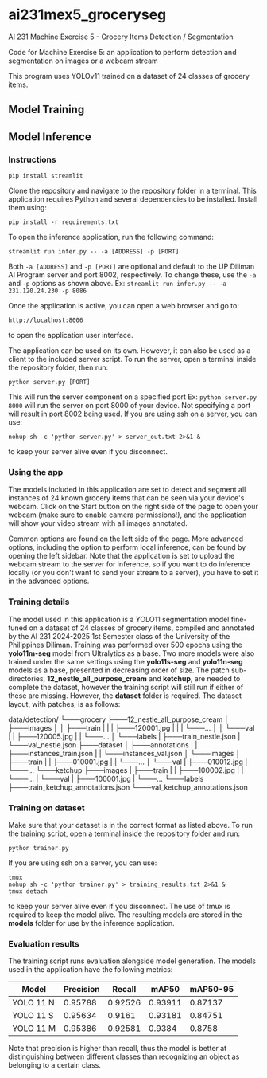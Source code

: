 # ai231mex5_groceryseg
AI 231 Machine Exercise 5 - Grocery Items Detection / Segmentation

Code for Machine Exercise 5: an application to perform detection and segmentation on images or a webcam stream

This program uses YOLOv11 trained on a dataset of 24 classes of grocery items.

## Model Training

## Model Inference
### Instructions
```
pip install streamlit
```

Clone the repository and navigate to the repository folder in a terminal. This application requires Python and several dependencies to be installed. Install them using:
```
pip install -r requirements.txt
```

To open the inference application, run the following command:
```
streamlit run infer.py -- -a [ADDRESS] -p [PORT]
```
Both `-a [ADDRESS]` and `-p [PORT]` are optional and default to the UP Diliman AI Program server and port 8002, respectively. To change these, use the `-a` and `-p` options as shown above. Ex: `streamlit run infer.py -- -a 231.120.24.230 -p 8086`

Once the application is active, you can open a web browser and go to:
```
http://localhost:8006
```
to open the application user interface.

The application can be used on its own. However, it can also be used as a client to the included server script. To run the server, open a terminal inside the repository folder, then run:
```
python server.py [PORT]
```
This will run the server component on a specified port Ex: `python server.py 8000` will run the server on port 8000 of your device. Not specifying a port will result in port 8002 being used.
If you are using ssh on a server, you can use:
```
nohup sh -c 'python server.py' > server_out.txt 2>&1 &
```
to keep your server alive even if you disconnect.
### Using the app
The models included in this application are set to detect and segment all instances of 24 known grocery items that can be seen via your device's webcam. Click on the Start button  on the right side of the page to open your webcam (make sure to enable camera permissions!), and the application will show your video stream with all images annotated.

Common options are found on the left side of the page. More advanced options, including the option to perform local inference, can be found by opening the left sidebar. Note that the application is set to upload the webcam stream to the server for inference, so if you want to do inference locally (or you don't want to send your stream to a server), you have to set it in the advanced options.

### Training details
The model used in this application is a YOLO11 segmentation model fine-tuned on a dataset of 24 classes of grocery items, compiled and annotated by the AI 231 2024-2025 1st Semester class of the University of the Philippines Diliman.
Training was performed over 500 epochs using the **yolo11m-seg** model from Ultralytics as a base. Two more models were also trained under the same settings using the **yolo11s-seg** and **yolo11n-seg** models as a base, presented in decreasing order of size.
The patch sub-directories, **12_nestle_all_purpose_cream** and **ketchup**, are needed to complete the dataset, however the training script will still run if either of these are missing. However, the **dataset** folder is required.
The dataset layout, with patches, is as follows:

data/detection/
└───grocery
    ├───12_nestle_all_purpose_cream
    │   ├───images
    │   │   ├───train
    |   |   |   ├───120001.jpg
    |   |   |   └───...
    │   │   └───val
    |   |       ├───120005.jpg
    |   |       └───...
    │   └───labels
    |           ├───train_nestle.json
    |           └───val_nestle.json
    ├───dataset
    │   ├───annotations
    |   |       ├───instances_train.json
    |   |       └───instances_val.json
    │   └───images
    │       ├───train
    |       |   ├───010001.jpg
    |       |   └───...
    │       └───val
    |           ├───010012.jpg
    |           └───...
    └───ketchup
        ├───images
        |   ├───train
        |   |   ├───100002.jpg
        |   |   └───...
        |   └───val
        |       ├───100001.jpg
        |       └───...
        └───labels
                ├───train_ketchup_annotations.json
                └───val_ketchup_annotations.json


### Training on dataset
Make sure that your dataset is in the correct format as listed above.
To run the training script, open a terminal inside the repository folder and run:
```
python trainer.py
```
If you are using ssh on a server, you can use:
```
tmux
nohup sh -c 'python trainer.py' > training_results.txt 2>&1 &
tmux detach
```
to keep your server alive even if you disconnect. The use of tmux is required to keep the model alive.
The resulting models are stored in the **models** folder for use by the inference application.

### Evaluation results
The training script runs evaluation alongside model generation. The models used in the application have the following metrics:


| Model     | Precision | Recall  | mAP50   | mAP50-95 |
|-----------|-----------|---------|---------|----------|
| YOLO 11 N | 0.95788   | 0.92526 | 0.93911 | 0.87137  |
| YOLO 11 S | 0.95634   | 0.9161  | 0.93181 | 0.84751  |
| YOLO 11 M | 0.95386   | 0.92581 | 0.9384  | 0.8758   |

Note that precision is higher than recall, thus the model is better at distinguishing between different classes than recognizing an object as belonging to a certain class.